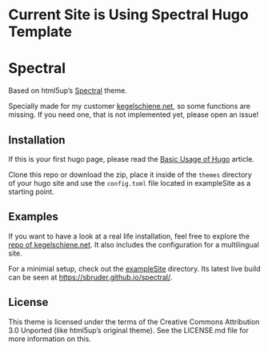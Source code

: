 # Current Site is Using Spectral Hugo Template

# Spectral

Based on html5up’s [Spectral](https://html5up.net/spectral) theme.

Specially made for my customer
[kegelschiene.net](https://kegelschiene.net/en/), so some functions are
missing. If you need one, that is not implemented yet, please open an issue!

## Installation

If this is your first hugo page, please read the [Basic Usage of
Hugo](https://gohugo.io/getting-started/usage/) article.

Clone this repo or download the zip, place it inside of the `themes` directory
of your hugo site and use the `config.toml` file located in exampleSite as a
starting point.

## Examples

If you want to have a look at a real life installation, feel free to explore
the [repo of
kegelschiene.net](https://git.sbruder.de/kegelschiene/site). It also includes
the configuration for a multilingual site.

For a minimial setup, check out the [exampleSite](exampleSite) directory. Its latest live build can be seen at <https://sbruder.github.io/spectral/>.

## License

This theme is licensed under the terms of the Creative Commons Attribution 3.0
Unported (like html5up’s original theme). See the LICENSE.md file for more
information on this.
